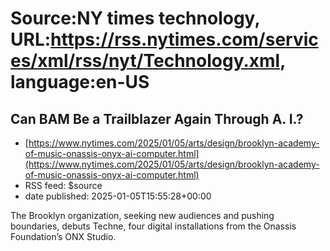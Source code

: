 # Source:NY times technology, URL:https://rss.nytimes.com/services/xml/rss/nyt/Technology.xml, language:en-US

## Can BAM Be a Trailblazer Again Through A. I.?
 - [https://www.nytimes.com/2025/01/05/arts/design/brooklyn-academy-of-music-onassis-onyx-ai-computer.html](https://www.nytimes.com/2025/01/05/arts/design/brooklyn-academy-of-music-onassis-onyx-ai-computer.html)
 - RSS feed: $source
 - date published: 2025-01-05T15:55:28+00:00

The Brooklyn organization, seeking new audiences and pushing boundaries, debuts Techne, four digital installations from the Onassis Foundation’s ONX Studio.

